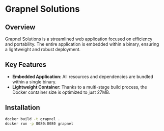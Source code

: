 # Grapnel Solutions

## Overview

Grapnel Solutions is a streamlined web application focused on efficiency and portability. The entire application is embedded within a binary, ensuring a lightweight and robust deployment.

## Key Features

- **Embedded Application**: All resources and dependencies are bundled within a single binary.
- **Lightweight Container**: Thanks to a multi-stage build process, the Docker container size is optimized to just 27MB.

## Installation

```bash
docker build -t grapnel .
docker run -p 8080:8080 grapnel
```
